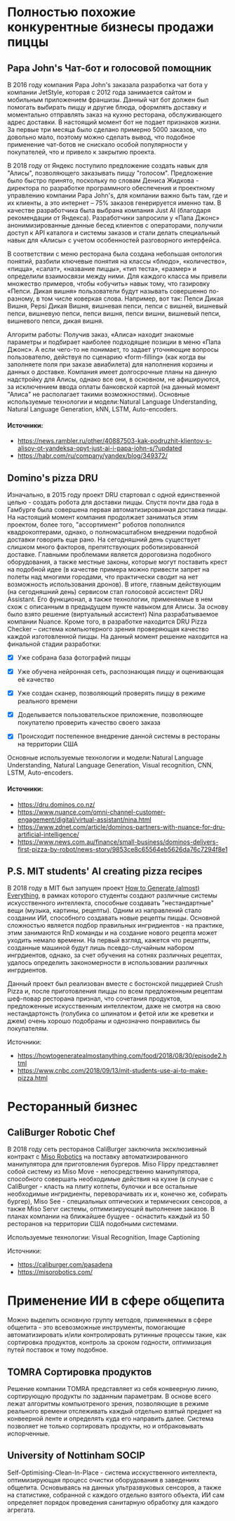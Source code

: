 # Полностью похожие конкурентные бизнесы продажи пиццы
## Papa John's Чат-бот и голосовой помощник
В 2016 году компания Papa John's заказала разработка чат бота у компании JetStyle, которая с 2012 года занимается сайтом и мобильным приложением франшизы. Данный чат бот должен был помогать выбирать пиццу и другие блюда, оформлять доставку и моментально отправлять заказ на кухню ресторана, обслуживающего адрес доставки. В настоящий момент бот не подает признаков жизни. За первые три месяца было сделано примерно 5000 заказов, что довольно мало, поэтому можно сделать вывод, что подобное применение чат-ботов не снискало особой популярности у покупателей, что и привело к закрытию проекта.

В 2018 году от Яндекс поступило предложение создать навык для "Алисы", позволяющего заказывать пиццу "голосом". Предложение было быстро принято, поскольку по словам Дениса Жидкова - директора по разработке программного обеспечения и проектному управлению компании Papa John's, для компании важно быть там, где и их клиенты, а это интернет – 75% заказов генерируется именно там. В качестве разработчика была выбрана компания Just AI (благодаря рекомендации от Яндекса). Разработчики запросили у «Папа Джонс» анонимизированные данные бесед клиентов с операторами, получили доступ к API каталога и системы заказов и стали делать специальный навык для «Алисы» с учетом особенностей разговорного интерфейса. 

В соответствии с меню ресторана была создана небольшая онтология понятий, разбили ключевые понятия на классы «блюдо», «количество», «пицца», «салат», «название пиццы», «тип теста», «размер» и определили взаимосвязи между ними. Для каждого класса мы привели множество примеров, чтобы «обучить» навык тому, что газировку «Пепси. Дикая вишня» пользователи будут называть совершенно по-разному, в том числе коверкая слова. Например, вот так: Пепси Дикая Вишня, Pepsi Дикая Вишня, вишневая пепси, пепси с вишней, вишневый пепси, вишневую пепси, пепси вишня, пепси вишни, вишневый пепси, вишневого пепси, дикая вишня. 

Алгоритм работы:
Получив заказ, «Алиса» находит знакомые параметры и подбирает наиболее подходящие позиции в меню «Папа Джонс». А если чего-то не понимает, то задает уточняющие вопросы пользователю, действуя по сценарию «form-filling» (как когда вы заполняете поля при заказе авиабилета) для наполнения корзины и данных о доставке. 
Компания имеет долгосрочные планы на данную надстройку для Алисы, однако все они, в основном, не афишируются, за исключением ввода оплаты банковской картой (на данный момент "Алиса" не располагает такими возможностями).
Основные используемые технологии и модели: Natural Language Understanding, Natural Language Generation, kNN, LSTM, Auto-encoders.
#### Источники:
- https://news.rambler.ru/other/40887503-kak-podruzhit-klientov-s-alisoy-ot-yandeksa-opyt-just-ai-i-papa-john-s/?updated
- https://habr.com/ru/company/yandex/blog/349372/

## Domino's pizza DRU
Изначально, в 2015 году проект DRU стартовал с одной единственной целью - создать робота для доставки пиццы. Спустя почти два года в Гамбурге была совершена первая автоматизированная доставка пиццы. На настоящий момент компания продолжает заниматься этим проектом, более того, "ассортимент" роботов пополнился квадрокоптерами, однако, о полномасштабном внедрении подобной доставки говорить еще рано. На сегодняшний день существует слишком много факторов, препятствующих роботизированной доставке. Главными проблемами является дороговизна подобного оборудования, а также местные законы, которые могут поставить крест на подобной идее (в качестве примера можно привести запрет на полеты над многими городами, что практически сводит на нет возможность использования дронов). 
В итоге, главным действующим (на сегодняшний день) сервисом стал голосовой ассистент DRU Assistant. Его функционал, а также технологии, применяемые в нем схож с описанным в предыдущем пункте навыком для Алисы. За основу было взято решение (виртуальный ассистент) Nina разрабатываемое компании Nuance.
Кроме того, в разработке находится DRU Pizza Checker – система компьютерного зрения проверяющая качество каждой изготовленной пиццы. На данный момент решение находится на финальной стадии разработки: 

- [x] Уже собрана база фотографий пиццы

- [x] Уже обучена нейронная сеть, распознающая пиццу и оценивающая её качество

- [x] Уже создан сканер, позволяющий проверять пиццу в режиме реального времени

- [x] Доделывается пользовательское приложение, позволяющее покупателю проверить качество своего заказа

- [x] Происходит постепенное внедрение данной системы в рестораны на территории США

Основные используемые технологии и модели: Natural Language Understanding, Natural Language Generation, Visual recognition, CNN, LSTM, Auto-encoders.

#### Источники:
- https://dru.dominos.co.nz/
- https://www.nuance.com/omni-channel-customer-engagement/digital/virtual-assistant/nina.html
- https://www.zdnet.com/article/dominos-partners-with-nuance-for-dru-artificial-intelligence/
- https://www.news.com.au/finance/small-business/dominos-delivers-first-pizza-by-robot/news-story/9853ce8c65564eb5626da76c7294f8e1

## P.S. MIT students' AI creating pizza recipes 

В 2018 году в MIT был запущен проект [How to Generate (almost) Everything](https://howtogeneratealmostanything.com), в рамках которого студенты создают различные системы искусственного интеллекта, способные создавать "нестандартные" вещи (музыка, картины, рецепты). Одним из направлений стало создании ИИ, способного создавать новые рецепты пиццы. Основной сложностью является подбор правильных ингридиентов - на практике, этим занимаются RnD команды и на создание нового рецепта может уходить немало времени. На первый взгляд, кажется что рецепты, созданные машиной будут лишь псевдо-случайным набором ингрдиентов, однако, за счет обучения на сотнях различных рецептах, удалось определить закономерности в использовании различных ингрдиентов. 

Данный проект был реализован вместе с бостонской пиццерией Crush Pizza и, после приготовления пиццы по всем предложенным рецептам шеф-повар ресторана признал, что сочетания продуктов, предложенные искусственным интеллектом, даже не смотря на свою нестандартонсть (голубика со шпинатом и фетой или же креветки и джем) очень хорошо подобраны и однозначно понравились бы покупателям.

Источники:
- https://howtogeneratealmostanything.com/food/2018/08/30/episode2.html
- https://www.cnbc.com/2018/09/13/mit-students-use-ai-to-make-pizza.html

# Ресторанный бизнес

## CaliBurger Robotic Chef 

В 2018 году сеть ресторанов CaliBurger заключила эксклюзивный контракт с [Miso Robotics](https://misorobotics.com/) на поставку автоматизированного манипулятора для приготовления бургеров. Miso Flippy представляет собой систему из Miso Move - непосредственно манипулятора, способного совершать необходимые действия на кухне (в случае с CaliBurger - класть на плиту котлеты, булочки и все остальные необходимые ингридиенты, переворачивать их и, конечно же, собирать бургер), Miso See - специальных оптических и термических сенсоров, а также Miso Servr системы, оптимизирующей выполнение заказов. 
В планах компании на ближайшее бущуее - оснастить каждый из 50 ресторанов на территории США подобными системами.

Используемые технологии: Visual Recognition, Image Captioning

Источники:
- https://caliburger.com/pasadena
- https://misorobotics.com/

# Применение ИИ в сфере общепита

Можно выделить основную группу методов, применяемых в сфере общепита - это всевозможные инструменты, помогающие автоматизировать и/или контролировать рутинные процессы такие, как сортировка продуктов, контроль за сроком годности, оптимизация путей поставок и тому подобное.

## TOMRA Сортировка продуктов 
Решение компании TOMRA представляет из себя конвеерную линию, сортирующую продукты по заданным параметрам. В основе всего лежат алгоритмы компьютреного зрения, позволяющие в режиме реального времени отслеживать каждый отдельно взятый предмет на конвеерной ленте и определять куда его направить далее. Система позволяет не только сортировать продукты, но и отбраковывать испорченные.

## University of Nottinham SOCIP

Self-Optimising-Clean-In-Place - система исскуственного интеллекта, оптимизирующая процесс очистки оборудования в заведениях общепита. Основываясь на данных ультразвуковых сенсоров, а также на статистике, собранной с каждого отдельно взятого объекта, ИИ сам определяет порядок проведения санитарную обработку для каждого агрегата.



